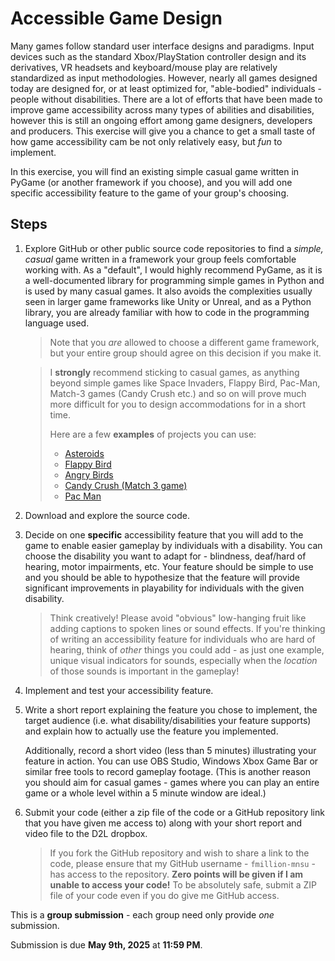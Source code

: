 # Accessible Game Design

Many games follow standard user interface designs and paradigms. Input devices such as the standard Xbox/PlayStation controller design and its derivatives, VR headsets and keyboard/mouse play are relatively standardized as input methodologies. However, nearly all games designed today are designed for, or at least optimized for, "able-bodied" individuals - people without disabilities. There are a lot of efforts that have been made to improve game accessibility across many types of abilities and disabilities, however this is still an ongoing effort among game designers, developers and producers. This exercise will give you a chance to get a small taste of how game accessibility cam be not only relatively easy, but *fun* to implement.

In this exercise, you will find an existing simple casual game written in PyGame (or another framework if you choose), and you will add one specific accessibility feature to the game of your group's choosing.

## Steps

1. Explore GitHub or other public source code repositories to find a *simple, casual* game written in a framework your group feels comfortable working with. As a "default", I would highly recommend PyGame, as it is a well-documented library for programming simple games in Python and is used by many casual games. It also avoids the complexities usually seen in larger game frameworks like Unity or Unreal, and as a Python library, you are already familiar with how to code in the programming language used. 

    > Note that you *are* allowed to choose a different game framework, but your entire group should agree on this decision if you make it.

    > I **strongly** recommend sticking to casual games, as anything beyond simple games like Space Invaders, Flappy Bird, Pac-Man, Match-3 games (Candy Crush etc.) and so on will prove much more difficult for you to design accommodations for in a short time.
    >
    > Here are a few **examples** of projects you can use:
    >
    > * [Asteroids](https://github.com/TheBeachLab/asteroids)
    > * [Flappy Bird](https://github.com/TimoWilken/flappy-bird-pygame)
    > * [Angry Birds](https://github.com/estevaofon/angry-birds-python)
    > * [Candy Crush (Match 3 game)](https://github.com/BossManta/PlanetCrush)
    > * [Pac Man](https://github.com/hbokmann/Pacman)

1. Download and explore the source code.

1. Decide on one **specific** accessibility feature that you will add to the game to enable easier gameplay by individuals with a disability. You can choose the disability you want to adapt for - blindness, deaf/hard of hearing, motor impairments, etc. Your feature should be simple to use and you should be able to hypothesize that the feature will provide significant improvements in playability for individuals with the given disability.

    > Think creatively! Please avoid "obvious" low-hanging fruit like adding captions to spoken lines or sound effects. If you're thinking of writing an accessibility feature for individuals who are hard of hearing, think of *other* things you could add - as just one example, unique visual indicators for sounds, especially when the *location* of those sounds is important in the gameplay!

1. Implement and test your accessibility feature.

1. Write a short report explaining the feature you chose to implement, the target audience (i.e. what disability/disabilities your feature supports) and explain how to actually use the feature you implemented.

    Additionally, record a short video (less than 5 minutes) illustrating your feature in action. You can use OBS Studio, Windows Xbox Game Bar or similar free tools to record gameplay footage. (This is another reason you should aim for casual games - games where you can play an entire game or a whole level within a 5 minute window are ideal.)

1. Submit your code (either a zip file of the code or a GitHub repository link that you have given me access to) along with your short report and video file to the D2L dropbox.

    > If you fork the GitHub repository and wish to share a link to the code, please ensure that my GitHub username - `fmillion-mnsu` - has access to the repository. **Zero points will be given if I am unable to access your code!** To be absolutely safe, submit a ZIP file of your code even if you do give me GitHub access.

This is a **group submission** - each group need only provide *one* submission.

Submission is due **May 9th, 2025** at **11:59 PM**.

